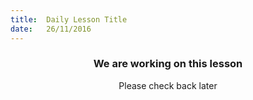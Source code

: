 ```yaml
---
title:  Daily Lesson Title
date:   26/11/2016
---
```


### <center>We are working on this lesson</center> 

 <center>Please check back later</center>